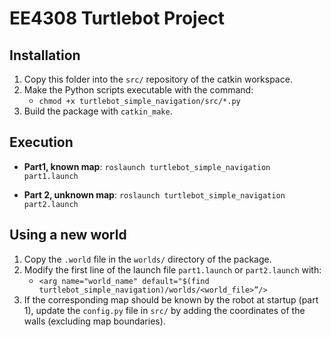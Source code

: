 # EE4308 Turtlebot Project

## Installation
1. Copy this folder into the `src/` repository of the catkin workspace.
2. Make the Python scripts executable with the command: 
    * `chmod +x turtlebot_simple_navigation/src/*.py`
3. Build the package with `catkin_make`.

## Execution
* __Part1, known map__: `roslaunch turtlebot_simple_navigation part1.launch`

* __Part 2, unknown map__: `roslaunch turtlebot_simple_navigation part2.launch`

## Using a new world
1. Copy the `.world` file in the  `worlds/` directory of the package.
2. Modify the first line of the launch file `part1.launch` or `part2.launch` with:
    * `<arg name="world_name" default="$(find turtlebot_simple_navigation)/worlds/<world_file>”/>`
3. If the corresponding map should be known by the robot at startup (part 1), update the `config.py` file in `src/` by adding the coordinates of the walls (excluding map boundaries).
